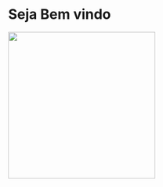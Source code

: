 <h1> Seja Bem vindo </h1>

<img width=300 src="https://user-images.githubusercontent.com/70240441/97352664-531d6480-1869-11eb-8a06-19aff0568e08.jpg">